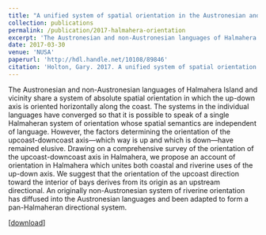 ```yaml
---
title: "A unified system of spatial orientation in the Austronesian and non-Austronesian languages of Halmahera"
collection: publications
permalink: /publication/2017-halmahera-orientation
excerpt: 'The Austronesian and non-Austronesian languages of Halmahera Island and vicinity share a system of absolute spatial orientation in which the up-down axis is oriented horizontally along the coast. The systems in the individual languages have converged so that it is possible to speak of a single Halmaheran system of orientation whose spatial semantics are independent of language. However, the factors determining the orientation of the upcoast-downcoast axis—which way is up and which is down—have remained elusive. Drawing on a comprehensive survey of the orientation of the upcoast-downcoast axis in Halmahera, we propose an account of orientation in Halmahera which unites both coastal and riverine uses of the up-down axis. We suggest that the orientation of the upcoast direction toward the interior of bays derives from its origin as an upstream directional. An originally non-Austronesian system of riverine orientation has diffused into the Austronesian languages and been adapted to form a pan-Halmaheran directional system.'
date: 2017-03-30
venue: 'NUSA'
paperurl: 'http://hdl.handle.net/10108/89846'
citation: 'Holton, Gary. 2017. A unified system of spatial orientation in the Austronesian and non-Austronesian languages of Halmahera. Language Contact and Substrate in Wallacea, ed. by Antoinette Schapper. NUSA 62.159-91. http://hdl.handle.net/10108/89846 '
---
```

The Austronesian and non-Austronesian languages of Halmahera Island and vicinity share a system of absolute spatial orientation in which the up-down axis is oriented horizontally along the coast. The systems in the individual languages have converged so that it is possible to speak of a single Halmaheran system of orientation whose spatial semantics are independent of language. However, the factors determining the orientation of the upcoast-downcoast axis—which way is up and which is down—have remained elusive. Drawing on a comprehensive survey of the orientation of the upcoast-downcoast axis in Halmahera, we propose an account of orientation in Halmahera which unites both coastal and riverine uses of the up-down axis. We suggest that the orientation of the upcoast direction toward the interior of bays derives from its origin as an upstream directional. An originally non-Austronesian system of riverine orientation has diffused into the Austronesian languages and been adapted to form a pan-Halmaheran directional system.


[<a href='http://hdl.handle.net/10108/89846'>download</a>]
